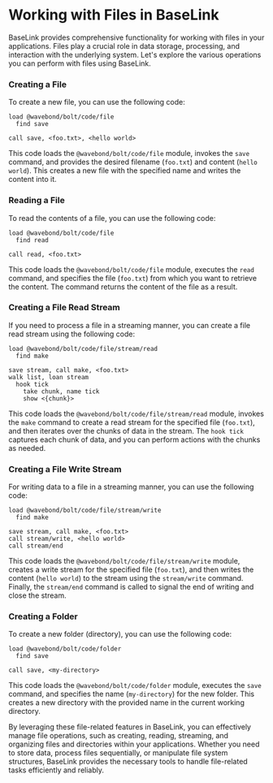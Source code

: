 # Working with Files in BaseLink

BaseLink provides comprehensive functionality for working with files in
your applications. Files play a crucial role in data storage,
processing, and interaction with the underlying system. Let's explore
the various operations you can perform with files using BaseLink.

### Creating a File

To create a new file, you can use the following code:

```link
load @wavebond/bolt/code/file
  find save

call save, <foo.txt>, <hello world>
```

This code loads the `@wavebond/bolt/code/file` module, invokes the
`save` command, and provides the desired filename (`foo.txt`) and
content (`hello world`). This creates a new file with the specified name
and writes the content into it.

### Reading a File

To read the contents of a file, you can use the following code:

```link
load @wavebond/bolt/code/file
  find read

call read, <foo.txt>
```

This code loads the `@wavebond/bolt/code/file` module, executes the
`read` command, and specifies the file (`foo.txt`) from which you want
to retrieve the content. The command returns the content of the file as
a result.

### Creating a File Read Stream

If you need to process a file in a streaming manner, you can create a
file read stream using the following code:

```link
load @wavebond/bolt/code/file/stream/read
  find make

save stream, call make, <foo.txt>
walk list, loan stream
  hook tick
    take chunk, name tick
    show <{chunk}>
```

This code loads the `@wavebond/bolt/code/file/stream/read` module,
invokes the `make` command to create a read stream for the specified
file (`foo.txt`), and then iterates over the chunks of data in the
stream. The `hook tick` captures each chunk of data, and you can perform
actions with the chunks as needed.

### Creating a File Write Stream

For writing data to a file in a streaming manner, you can use the
following code:

```link
load @wavebond/bolt/code/file/stream/write
  find make

save stream, call make, <foo.txt>
call stream/write, <hello world>
call stream/end
```

This code loads the `@wavebond/bolt/code/file/stream/write` module,
creates a write stream for the specified file (`foo.txt`), and then
writes the content (`hello world`) to the stream using the
`stream/write` command. Finally, the `stream/end` command is called to
signal the end of writing and close the stream.

### Creating a Folder

To create a new folder (directory), you can use the following code:

```link
load @wavebond/bolt/code/folder
  find save

call save, <my-directory>
```

This code loads the `@wavebond/bolt/code/folder` module, executes the
`save` command, and specifies the name (`my-directory`) for the new
folder. This creates a new directory with the provided name in the
current working directory.

By leveraging these file-related features in BaseLink, you can
effectively manage file operations, such as creating, reading,
streaming, and organizing files and directories within your
applications. Whether you need to store data, process files
sequentially, or manipulate file system structures, BaseLink provides
the necessary tools to handle file-related tasks efficiently and
reliably.
